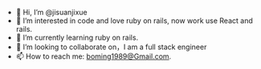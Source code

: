 - 👋 Hi, I’m @jisuanjixue
- 👀 I’m interested in code and love ruby on rails, now work use React and rails. 
- 🌱 I’m currently learning ruby on rails.
- 💞️ I’m looking to collaborate on，I am a full stack engineer
- 📫 How to reach me: boming1989@Gmail.com.

<!---
jisuanjixue/jisuanjixue is a ✨ special ✨ repository because its `README.md` (this file) appears on your GitHub profile.
You can click the Preview link to take a look at your changes.
--->

